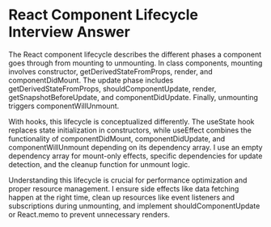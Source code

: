 # React Component Lifecycle Interview Answer

The React component lifecycle describes the different phases a component goes through from mounting to unmounting. In class components, mounting involves constructor, getDerivedStateFromProps, render, and componentDidMount. The update phase includes getDerivedStateFromProps, shouldComponentUpdate, render, getSnapshotBeforeUpdate, and componentDidUpdate. Finally, unmounting triggers componentWillUnmount.

With hooks, this lifecycle is conceptualized differently. The useState hook replaces state initialization in constructors, while useEffect combines the functionality of componentDidMount, componentDidUpdate, and componentWillUnmount depending on its dependency array. I use an empty dependency array for mount-only effects, specific dependencies for update detection, and the cleanup function for unmount logic.

Understanding this lifecycle is crucial for performance optimization and proper resource management. I ensure side effects like data fetching happen at the right time, clean up resources like event listeners and subscriptions during unmounting, and implement shouldComponentUpdate or React.memo to prevent unnecessary renders.